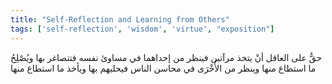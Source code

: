 ```yaml
---
title: "Self-Reflection and Learning from Others"
tags: ['self-reflection', 'wisdom', 'virtue', "exposition"]
---
```


 حقٌّ على العاقل أنْ يتخذ مرآتين فينظر من إحداهما في مساوئ نفسه فتتصاغر بها ويُصْلِحُ ما استطاع منها وينظر من الأُخْرَى في محاسن الناس فيحليهم بها ويأخذ ما استطاع منها
